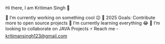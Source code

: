 Hi there, I am Kritiman Singh 👋

🔭 I’m currently working on something cool 😉
🎯 2025 Goals: Contribute more to open source projects
🌱 I’m currently learning everything 😂
💞️ I’m looking to collaborate on JAVA Projects
⚡  Reach me - kritimansingh123@gmail.com 

<!---
CodingBeast01/CodingBeast01 is a ✨ special ✨ repository because its `README.md` (this file) appears on your GitHub profile.
You can click the Preview link to take a look at your changes.
--->
